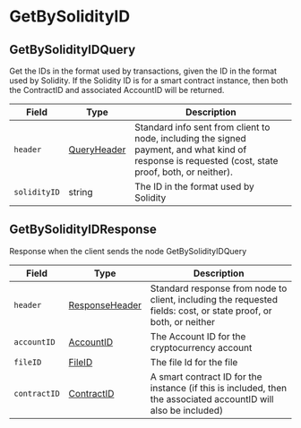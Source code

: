 # GetBySolidityID

## GetBySolidityIDQuery

Get the IDs in the format used by transactions, given the ID in the format used by Solidity. If the Solidity ID is for a smart contract instance, then both the ContractID and associated AccountID will be returned.

| Field        | Type                                                                                                                                           | Description                                                                                                                                         |
| ------------ | ---------------------------------------------------------------------------------------------------------------------------------------------- | --------------------------------------------------------------------------------------------------------------------------------------------------- |
| `header`     | [QueryHeader](https://github.com/theekrystallee/hedera-style-guide/blob/sdk-v1/deprecated/hedera-api/miscellaneous/broken-reference/README.md) | Standard info sent from client to node, including the signed payment, and what kind of response is requested (cost, state proof, both, or neither). |
| `solidityID` | string                                                                                                                                         | The ID in the format used by Solidity                                                                                                               |

## GetBySolidityIDResponse

Response when the client sends the node GetBySolidityIDQuery

| Field        | Type                                                                                                                                              | Description                                                                                                      |
| ------------ | ------------------------------------------------------------------------------------------------------------------------------------------------- | ---------------------------------------------------------------------------------------------------------------- |
| `header`     | [ResponseHeader](https://github.com/theekrystallee/hedera-style-guide/blob/sdk-v1/deprecated/hedera-api/miscellaneous/broken-reference/README.md) | Standard response from node to client, including the requested fields: cost, or state proof, or both, or neither |
| `accountID`  | [AccountID](https://github.com/theekrystallee/hedera-style-guide/blob/sdk-v1/deprecated/hedera-api/miscellaneous/broken-reference/README.md)      | The Account ID for the cryptocurrency account                                                                    |
| `fileID`     | [FileID](https://github.com/theekrystallee/hedera-style-guide/blob/sdk-v1/deprecated/hedera-api/miscellaneous/broken-reference/README.md)         | The file Id for the file                                                                                         |
| `contractID` | [ContractID](https://github.com/theekrystallee/hedera-style-guide/blob/sdk-v1/deprecated/hedera-api/miscellaneous/broken-reference/README.md)     | A smart contract ID for the instance (if this is included, then the associated accountID will also be included)  |
